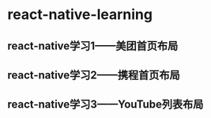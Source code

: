 # react-native-learning
## react-native学习1——美团首页布局

## react-native学习2——携程首页布局

## react-native学习3——YouTube列表布局
